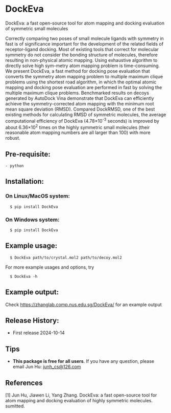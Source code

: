# DockEva
DockEva: a fast open-source tool for atom mapping and docking evaluation of symmetric small molecules

Correctly comparing two poses of small molecule ligands with symmetry in fast is of significance important for the development of the related fields of receptor-ligand docking. Most of existing tools that correct for molecular symmetry do not consider the bonding structure of molecules, therefore resulting in non-physical atomic mapping. Using exhaustive algorithm to directly solve high sym-metry atom mapping problem is time-consuming. We present DockEva, a fast method for docking pose evaluation that converts the symmetry atom mapping problem to multiple maximum clique problems using the shortest road algorithm, in which the optimal atomic mapping and docking pose evaluation are performed in fast by solving the multiple maximum clique problems. Benchmarked results on decoys generated by AutoDock Vina demonstrate that DockEva can efficiently achieve the symmetry-corrected atom mapping with the minimum root mean square deviation (RMSD). Compared DockRMSD, one of the best existing methods for calculating RMSD of symmetric molecules, the average computational efficiency of DockEva (4.78×10<sup>-3</sup> seconds) is improved by about 6.36×10<sup>2</sup> times on the highly symmetric small molecules (their reasonable atom mapping numbers are all larger than 100) with more robust.

## Pre-requisite:
    - python

## Installation:
### On Linux/MacOS system:

~~~
  $ pip install DockEva
~~~
### On Windows system:

~~~
  $ pip install DockEva
~~~
## Example usage:
~~~
  $ DockEva path/to/crystal.mol2 path/to/decoy.mol2
~~~
For more example usages and options, try
~~~
  $ DockEva -h
~~~

## Example output:

Check https://zhanglab.comp.nus.edu.sg/DockEva/ for an example output

## Release History:

- First release          2024-10-14

## Tips

* <b>This package is free for all users</b>. If you have any question, please email Jun Hu: junh_cs@126.com

## References
[1] Jun Hu, Jiawen Li, Yang Zhang. DockEva: a fast open-source tool for atom mapping and docking evaluation of highly symmetric molecules. sumitted.
